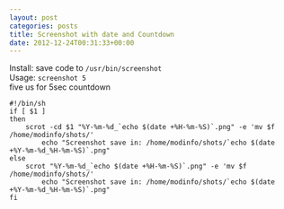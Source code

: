 ```yaml
---
layout: post
categories: posts
title: Screenshot with date and Countdown
date: 2012-12-24T00:31:33+00:00
---
```

Install: save code to `/usr/bin/screenshot`  
Usage: `screenshot 5`  
five us for 5sec countdown

```
#!/bin/sh
if [ $1 ]
then
	scrot -cd $1 "%Y-%m-%d_`echo $(date +%H-%m-%S)`.png" -e 'mv $f /home/modinfo/shots/'
        echo "Screenshot save in: /home/modinfo/shots/`echo $(date +%Y-%m-%d_%H-%m-%S)`.png"
else
	scrot "%Y-%m-%d_`echo $(date +%H-%m-%S)`.png" -e 'mv $f /home/modinfo/shots/'
        echo "Screenshot save in: /home/modinfo/shots/`echo $(date +%Y-%m-%d_%H-%m-%S)`.png"
fi
```